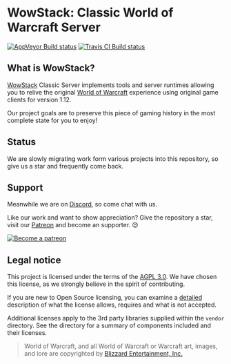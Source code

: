 # WowStack: Classic World of Warcraft Server

[![AppVeyor Build status][appveyor-image]][appveyor-url]
[![Travis CI Build status][travis-image]][travis-url]

## What is WowStack?

[WowStack][wowstack] Classic Server implements tools and server runtimes
allowing you to relive the original [World of Warcraft][wow-1] experience using
original game clients for version 1.12.

Our project goals are to preserve this piece of gaming history in the most
complete state for you to enjoy!

## Status

We are slowly migrating work form various projects into this repository, so
give us a star and frequently come back.

## Support

Meanwhile we are on [Discord][discord-url], so come chat with us.

Like our work and want to show appreciation? Give the repository a star, visit
our [Patreon][patreon-url] and become an supporter. :heart_eyes:

[![Become a patreon][patreon-image]][patreon-url]

## Legal notice

This project is licensed under the terms of the [AGPL 3.0](LICENSE.md). We have
chosen this license, as we strongly believe in the spirit of contributing.

If you are new to Open Source licensing, you can examine a [detailed][license]
description of what the license allows, requires and what is not accepted.

Additional licenses apply to the 3rd party libraries supplied within the `vendor`
directory. See the directory for a summary of components included and their
licenses.

> World of Warcraft, and all World of Warcraft or Warcraft art, images, and lore
> are copyrighted by [Blizzard Entertainment, Inc.][blizzard]

[appveyor-image]: https://ci.appveyor.com/api/projects/status/w3a2rxe8hcu548i8?svg=true
[appveyor-url]: https://ci.appveyor.com/project/wowstack/classic-server
[travis-image]: https://travis-ci.org/wowstack/classic-server.svg
[travis-url]: https://travis-ci.org/wowstack/classic-server

[wowstack]: https://wowstack.io/
[wow-1]: http://blizzard.com/games/wow/

[patreon-image]: https://c5.patreon.com/external/logo/become_a_patron_button.png
[patreon-url]: https://www.patreon.com/bePatron?u=10897042
[discord-url]: https://discord.gg/TttsRMp

[license]: https://choosealicense.com/licenses/agpl-3.0/
[blizzard]: http://blizzard.com/
